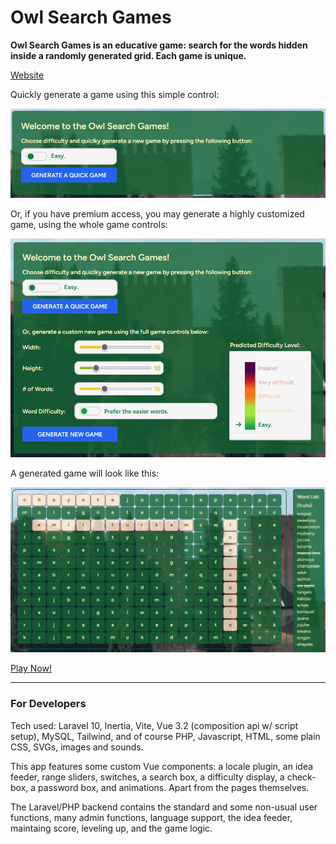 # Owl Search Games

**Owl Search Games is an educative game: search for the words hidden inside a randomly generated grid. Each game is unique.**

[Website](http://www.owlsearchgames.com)

Quickly generate a game using this simple control:

![game image 1](/gitimages/osg1.png)

Or, if you have premium access, you may generate a highly customized game, using the whole game controls:

![game image 2](/gitimages/osg2.png)

A generated game will look like this:

![game image 3](/gitimages/osg3.png)

[Play Now!](http://www.owlsearchgames.com)

---

### For Developers

Tech used: Laravel 10, Inertia, Vite, Vue 3.2 (composition api w/ script setup), MySQL, Tailwind, and of course PHP, Javascript, HTML, some plain CSS, SVGs, images and sounds.

This app features some custom Vue components: a locale plugin, an idea feeder, range sliders, switches, a search box, a difficulty display, a check-box, a password box, and animations. Apart from the pages themselves.

The Laravel/PHP backend contains the standard and some non-usual user functions, many admin functions, language support, the idea feeder, maintaing score, leveling up, and the game logic.
